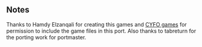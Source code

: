 ## Notes

Thanks to Hamdy Elzanqali for creating this games and [CYFO games](https://cyfo.itch.io/banana-duck) for permission to include the game files in this port.  Also thanks to tabreturn for the porting work for portmaster.

